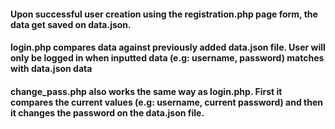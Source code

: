 #### Upon successful user creation using the registration.php page form, the data get saved on data.json.
#### login.php compares data against previously added data.json file. User will only be logged in when inputted data (e.g: username, password) matches with data.json data
#### change_pass.php also works the same way as login.php. First it compares the current values (e.g: username, current password) and then it changes the password on the data.json file.
